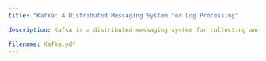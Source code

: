 ```yaml
---
title: "Kafka: A Distributed Messaging System for Log Processing"

description: Kafka is a distributed messaging system for collecting and delivering high volumes of log data with low latency.

filename: Kafka.pdf
---
```


